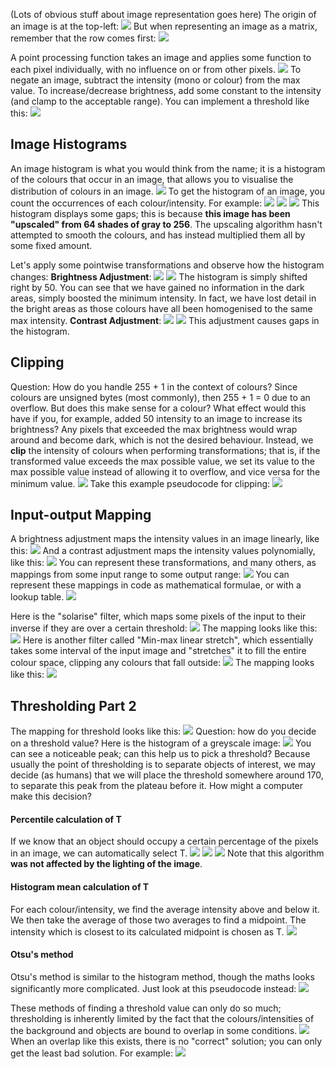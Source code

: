 (Lots of obvious stuff about image representation goes here)
The origin of an image is at the top-left:
![](Pasted%20image%2020230309144457.png)
But when representing an image as a matrix, remember that the row comes first:
![](Pasted%20image%2020230309144606.png)

A point processing function takes an image and applies some function to each pixel individually, with no influence on or from other pixels.
![](Pasted%20image%2020230309144815.png)
To negate an image, subtract the intensity (mono or colour) from the max value.
To increase/decrease brightness, add some constant to the intensity (and clamp to the acceptable range).
You can implement a threshold like this:
![](Pasted%20image%2020230309145424.png)

## Image Histograms
An image histogram is what you would think from the name; it is a histogram of the colours that occur in an image, that allows you to visualise the distribution of colours in an image.
![](Pasted%20image%2020230317133847.png)
To get the histogram of an image, you count the occurrences of each colour/intensity.
For example:
![](Pasted%20image%2020230317134039.png)
![](Pasted%20image%2020230317134105.png)
![](Pasted%20image%2020230317134129.png)
This histogram displays some gaps; this is because **this image has been "upscaled" from 64 shades of gray to 256**. The upscaling algorithm hasn't attempted to smooth the colours, and has instead multiplied them all by some fixed amount.

Let's apply some pointwise transformations and observe how the histogram changes:
**Brightness Adjustment**:
![](Pasted%20image%2020230317134524.png)
![](Pasted%20image%2020230317135409.png)
The histogram is simply shifted right by 50. You can see that we have gained no information in the dark areas, simply boosted the minimum intensity. In fact, we have lost detail in the bright areas as those colours have all been homogenised to the same max intensity.
**Contrast Adjustment**:
![](Pasted%20image%2020230317135546.png)
![](Pasted%20image%2020230317135618.png)
This adjustment causes gaps in the histogram.

## Clipping
Question: How do you handle 255 + 1 in the context of colours?
Since colours are unsigned bytes (most commonly), then 255 + 1 = 0 due to an overflow. But does this make sense for a colour? What effect would this have if you, for example, added 50 intensity to an image to increase its brightness? Any pixels that exceeded the max brightness would wrap around and become dark, which is not the desired behaviour.
Instead, we **clip** the intensity of colours when performing transformations; that is, if the transformed value exceeds the max possible value, we set its value to the max possible value instead of allowing it to overflow, and vice versa for the minimum value.
![](Pasted%20image%2020230317140208.png)
Take this example pseudocode for clipping:
![](Pasted%20image%2020230317140546.png)

## Input-output Mapping
A brightness adjustment maps the intensity values in an image linearly, like this:
![](Pasted%20image%2020230317140658.png)
And a contrast adjustment maps the intensity values polynomially, like this:
![](Pasted%20image%2020230317140725.png)
You can represent these transformations, and many others, as mappings from some input range to some output range:
![](Pasted%20image%2020230317140823.png)
You can represent these mappings in code as mathematical formulae, or with a lookup table.
![](Pasted%20image%2020230317141104.png)

Here is the "solarise" filter, which maps some pixels of the input to their inverse if they are over a certain threshold:
![](Pasted%20image%2020230317141237.png)
The mapping looks like this:
![](Pasted%20image%2020230317141328.png)
Here is another filter called "Min-max linear stretch", which essentially takes some interval of the input image and "stretches" it to fill the entire colour space, clipping any colours that fall outside:
![](Pasted%20image%2020230317141509.png)
The mapping looks like this:
![](Pasted%20image%2020230317141623.png)
## Thresholding Part 2 
The mapping for threshold looks like this:
![](Pasted%20image%2020230317141721.png)
Question: how do you decide on a threshold value? Here is the histogram of a greyscale image:
![](Pasted%20image%2020230317141820.png)
You can see a noticeable peak; can this help us to pick a threshold?
Because usually the point of thresholding is to separate objects of interest, we may decide (as humans) that we will place the threshold somewhere around 170, to separate this peak from the plateau before it. How might a computer make this decision?
#### Percentile calculation of T
If we know that an object should occupy a certain percentage of the pixels in an image, we can automatically select T.
![](Pasted%20image%2020230317142223.png)
![](Pasted%20image%2020230317142318.png)
![](Pasted%20image%2020230317142411.png)
Note that this algorithm **was not affected by the lighting of the image**.
#### Histogram mean calculation of T
For each colour/intensity, we find the average intensity above and below it. We then take the average of those two averages to find a midpoint. The intensity which is closest to its calculated midpoint is chosen as T.
![](Pasted%20image%2020230317142609.png)
#### Otsu's method
Otsu's method is similar to the histogram method, though the maths looks significantly more complicated. Just look at this pseudocode instead:
![](Pasted%20image%2020230317142829.png)

These methods of finding a threshold value can only do so much; thresholding is inherently limited by the fact that the colours/intensities of the background and objects are bound to overlap in some conditions.
![](Pasted%20image%2020230317143004.png)
When an overlap like this exists, there is no "correct" solution; you can only get the least bad solution. For example:
![](Pasted%20image%2020230317143046.png)
